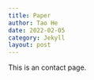 ```yaml
---
title: Paper
author: Tao He
date: 2022-02-05
category: Jekyll
layout: post
---
```


This is an contact page.
